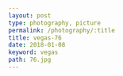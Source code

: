 ```yaml
---
layout: post
type: photography, picture
permalink: /photography/:title
title: vegas-76
date: 2018-01-08
keyword: vegas
path: 76.jpg
---
```



